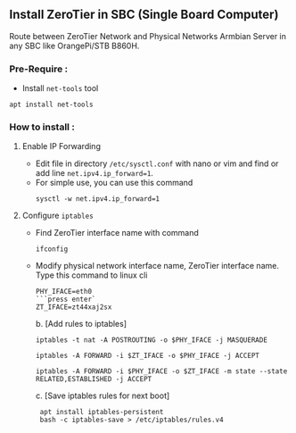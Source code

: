 ## Install ZeroTier in SBC (Single Board Computer)

Route between ZeroTier Network and Physical Networks Armbian Server in any SBC like OrangePi/STB B860H.

### Pre-Require :
- Install `net-tools` tool
```
apt install net-tools
```

### How to install :
1. Enable IP Forwarding
   - Edit file in directory `/etc/sysctl.conf` with nano or vim and find or add line `net.ipv4.ip_forward=1`.
   - For simple use, you can use this command
     ```
     sysctl -w net.ipv4.ip_forward=1
     ```

2. Configure `iptables`
   - Find ZeroTier interface name with command
     ```
     ifconfig
   - Modify physical network interface name, ZeroTier interface name. Type this command to linux cli
     ```
     PHY_IFACE=eth0
     ```press enter`
     ZT_IFACE=zt44xaj2sx
     ```

     b. [Add rules to iptables]

         iptables -t nat -A POSTROUTING -o $PHY_IFACE -j MASQUERADE

         iptables -A FORWARD -i $ZT_IFACE -o $PHY_IFACE -j ACCEPT

         iptables -A FORWARD -i $PHY_IFACE -o $ZT_IFACE -m state --state RELATED,ESTABLISHED -j ACCEPT

      c. [Save iptables rules for next boot]

          apt install iptables-persistent
          bash -c iptables-save > /etc/iptables/rules.v4

